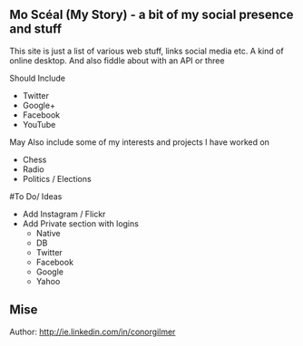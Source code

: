 ## Mo Scéal (My Story) - a bit of my social presence and stuff

This site is just a list of various web stuff, links social media etc. A kind of online desktop.
And also fiddle about with an API or three

Should Include
- Twitter
- Google+
- Facebook
- YouTube

May Also include some of my interests and projects I have worked on
- Chess
- Radio
- Politics / Elections

#To Do/ Ideas
- Add Instagram / Flickr
- Add Private section with logins
  - Native
  - DB
  - Twitter
  - Facebook
  - Google
  - Yahoo

## Mise
Author: http://ie.linkedin.com/in/conorgilmer




